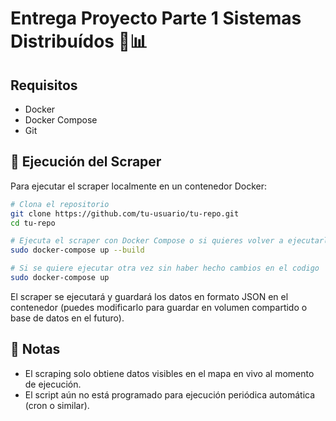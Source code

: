 # Entrega Proyecto Parte 1 Sistemas Distribuídos 🚗📊

##  Requisitos

- Docker
- Docker Compose
- Git

## 🚀 Ejecución del Scraper

Para ejecutar el scraper localmente en un contenedor Docker:

```bash
# Clona el repositorio
git clone https://github.com/tu-usuario/tu-repo.git
cd tu-repo

# Ejecuta el scraper con Docker Compose o si quieres volver a ejecutarlo tras haber hecho cambios
sudo docker-compose up --build

# Si se quiere ejecutar otra vez sin haber hecho cambios en el codigo
sudo docker-compose up


```

El scraper se ejecutará y guardará los datos en formato JSON en el contenedor (puedes modificarlo para guardar en volumen compartido o base de datos en el futuro).


## 📌 Notas

- El scraping solo obtiene datos visibles en el mapa en vivo al momento de ejecución.
- El script aún no está programado para ejecución periódica automática (cron o similar).


